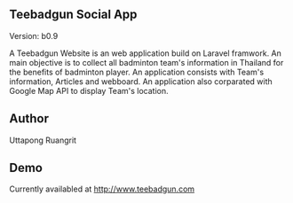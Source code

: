 ## Teebadgun Social App

Version: b0.9 

A Teebadgun Website is an web application build on Laravel framwork. An main objective is to collect all badminton team's information in Thailand for the benefits of badminton player. An application consists with Team's information, Articles and webboard. An application also corparated with Google Map API to display Team's location.

## Author 
Uttapong Ruangrit

## Demo
Currently availabled at http://www.teebadgun.com


